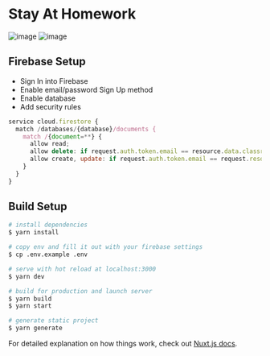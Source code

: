 # Stay At Homework

![image](https://user-images.githubusercontent.com/12644599/79076259-fc02d880-7cf8-11ea-9406-ebd92095b3fa.png)
![image](https://user-images.githubusercontent.com/12644599/79076272-19d03d80-7cf9-11ea-9f29-cbb02769b447.png)

## Firebase Setup
- Sign In into Firebase
- Enable email/password Sign Up method
- Enable database
- Add security rules

```js
service cloud.firestore {
  match /databases/{database}/documents {
    match /{document=**} {
      allow read;
      allow delete: if request.auth.token.email == resource.data.classroom + '@stayathomework.app';
      allow create, update: if request.auth.token.email == request.resource.data.classroom + '@stayathomework.app';
    }
  }
}
```

## Build Setup

```bash
# install dependencies
$ yarn install

# copy env and fill it out with your firebase settings
$ cp .env.example .env

# serve with hot reload at localhost:3000
$ yarn dev

# build for production and launch server
$ yarn build
$ yarn start

# generate static project
$ yarn generate
```

For detailed explanation on how things work, check out [Nuxt.js docs](https://nuxtjs.org).
